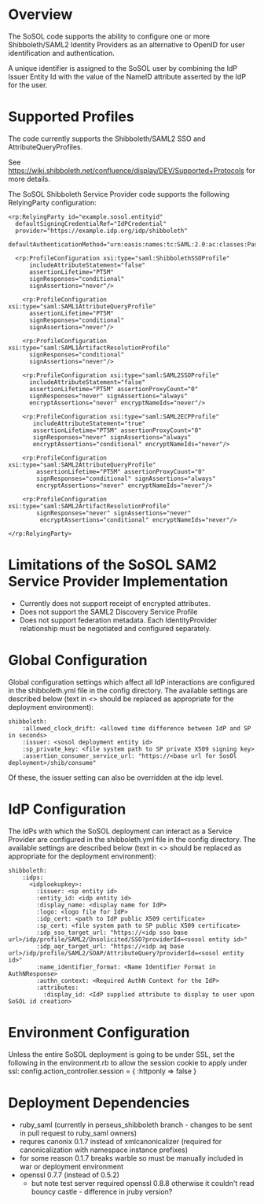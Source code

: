 # Overview

The SoSOL code supports the ability to configure one or more Shibboleth/SAML2 Identity 
Providers as an alternative to OpenID for user identification and authentication.

A unique identifier is assigned to the SoSOL user by combining the IdP Issuer Entity Id
with the value of the NameID attribute asserted by the IdP for the user.

# Supported Profiles

The code currently supports the Shibboleth/SAML2 SSO and AttributeQueryProfiles.

See https://wiki.shibboleth.net/confluence/display/DEV/Supported+Protocols for more details.  

The SoSOL Shibboleth Service Provider code supports the following RelyingParty configuration:

    <rp:RelyingParty id="example.sosol.entityid"
      defaultSigningCredentialRef="IdPCredential"
      provider="https://example.idp.org/idp/shibboleth"
      defaultAuthenticationMethod="urn:oasis:names:tc:SAML:2.0:ac:classes:PasswordProtectedTransport">
      
      <rp:ProfileConfiguration xsi:type="saml:ShibbolethSSOProfile" 
          includeAttributeStatement="false"
          assertionLifetime="PT5M" 
          signResponses="conditional" 
          signAssertions="never"/>

        <rp:ProfileConfiguration xsi:type="saml:SAML1AttributeQueryProfile" 
          assertionLifetime="PT5M"
          signResponses="conditional" 
          signAssertions="never"/>          
          
        <rp:ProfileConfiguration xsi:type="saml:SAML1ArtifactResolutionProfile" 
          signResponses="conditional"
          signAssertions="never"/>

        <rp:ProfileConfiguration xsi:type="saml:SAML2SSOProfile" 
          includeAttributeStatement="false"
          assertionLifetime="PT5M" assertionProxyCount="0"
          signResponses="never" signAssertions="always"
          encryptAssertions="never" encryptNameIds="never"/>

        <rp:ProfileConfiguration xsi:type="saml:SAML2ECPProfile" 
           includeAttributeStatement="true"
           assertionLifetime="PT5M" assertionProxyCount="0"
           signResponses="never" signAssertions="always"
           encryptAssertions="conditional" encryptNameIds="never"/>

        <rp:ProfileConfiguration xsi:type="saml:SAML2AttributeQueryProfile"
            assertionLifetime="PT5M" assertionProxyCount="0"
            signResponses="conditional" signAssertions="always"
            encryptAssertions="never" encryptNameIds="never"/>

        <rp:ProfileConfiguration xsi:type="saml:SAML2ArtifactResolutionProfile"
            signResponses="never" signAssertions="never"
             encryptAssertions="conditional" encryptNameIds="never"/>

    </rp:RelyingParty>

# Limitations of the SoSOL SAM2 Service Provider Implementation

  * Currently does not support receipt of encrypted attributes.
  * Does not support the SAML2 Discovery Service Profile
  * Does not support federation metadata. Each IdentityProvider 
    relationship must be negotiated and configured separately. 

# Global Configuration
Global configuration settings which affect all IdP interactions are configured
in the shibboleth.yml file in the config directory. The available settings 
are described below (text in <> should be replaced as appropriate for the deployment environment):

    shibboleth:
        :allowed_clock_drift: <allowed time difference between IdP and SP in seconds>
        :issuer: <sosol deployment entity id> 
        :sp_private_key: <file system path to SP private X509 signing key>
        :assertion_consumer_service_url: "https://<base url for SosOl deployment>/shib/consume"


Of these, the issuer setting can also be overridden at the idp level.

# IdP Configuration

The IdPs with which the SoSOL deployment can interact as a Service Provider are
configured in the shibboleth.yml file in the config directory.  The available settings 
are described below (text in <> should be replaced as appropriate for the deployment environment):

    shibboleth:    
        :idps:
          <idplookupkey>:
            :issuer: <sp entity id>
            :entity_id: <idp entity id>
            :display_name: <display name for IdP>
            :logo: <logo file for IdP>
            :idp_cert: <path to IdP public X509 certificate>
            :sp_cert: <file system path to SP public X509 certificate>
            :idp_sso_target_url: "https://<idp sso base url>/idp/profile/SAML2/Unsolicited/SSO?providerId=<sosol entity id>"
            :idp_aqr_target_url: "https://<idp aq base url>/idp/profile/SAML2/SOAP/AttributeQuery?providerId=<sosol entity id>"
            :name_identifier_format: <Name Identifier Format in AuthNResponse>
            :authn_context: <Required AuthN Context for the IdP>
            :attributes:
              :display_id: <IdP supplied attribute to display to user upon SoSOL id creation>        


# Environment Configuration

Unless the entire SoSOL deployment is going to be under SSL, set the following in the 
environment.rb to allow the session cookie to apply under ssl: 
    config.action_controller.session = {
        :httponly => false
      }
  
# Deployment Dependencies

* ruby_saml (currently in perseus_shibboleth branch - changes to be sent in pull request to ruby_saml owners)
* requres canonix 0.1.7 instead of xmlcanonicalizer (required for canonicalization with namespace instance prefixes)
* for some reason 0.1.7 breaks warble so must be manually included in war or deployment environment 
* openssl 0.7.7 (instead of 0.5.2)
    * but note test server required openssl 0.8.8 otherwise it couldn't read bouncy castle - difference in jruby version?

